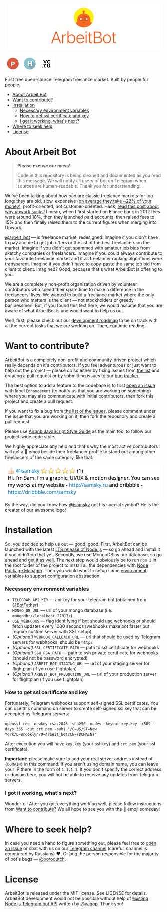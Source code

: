 [![ArbeitBot](/docs/header.png?raw=true)](https://arbeitbot.com/)

[![Product Hunt](/docs/ph.png?raw=true)](https://www.producthunt.com/tech/arbeitbot)
[![Habrahabr](/docs/habr.png?raw=true)](https://habrahabr.ru/post/310434/)
[![vc.ru](/docs/vc.png?raw=true)](https://vc.ru/p/arbeitbot)

First free open-source Telegram freelance market. Built by people for people.

- [About Arbeit Bot](#about-arbeit-bot)
- [Want to contribute?](#want-to-contribute)
- [Installation](#installation)
    - [Necessary environment variables](#necessary-environment-variables)
    - [How to get ssl certificate and key](#how-to-get-ssl-certificate-and-key)
    - [I got it working, what's next?](#i-got-it-working-whats-next)
- [Where to seek help](#where-to-seek-help)
- [License](#license)

# About Arbeit Bot
> **Please excuse our mess!**
>
> Code in this repository is being cleaned and documented as you read this message. We will notify all users of bot on Telegram when sources are human-readable. Thank you for understanding!

We've been talking about how bad are classic freelance markets for too long: they are old, slow, expensive [(on average they take ~22% of your money)](https://support.upwork.com/hc/en-us/articles/211062538-Freelancer-Service-Fees), profit-oriented, not customer-oriented. Heck, [read this post about why upwork sucks](https://collegetimes.co/upwork-sucks/)! I mean, when I first started on Elance back in 2012 fees were around 10%, then they launched paid accounts, then raised fees to 15% and then finally raised them to the current figures when merging into Upwork.

[@arbeit_bot](https://telegram.me/arbeit_bot) — is freelance market, redesigned. Imagine if you didn't have to pay a dime to get job offers or the list of the best freelancers on the market. Imagine if you didn't get spammed with amateur job bids from sketchy companies or freelancers. Imagine if you could always contribute to your favourite freelance market and if all freelancer ranking algorithms were transparent. Imagine if you didn't have to copy-paste the same job bid from client to client. Imagined? Good, because that's what ArbeitBot is offering to you.

We are a completely non-profit organization driven by volunteer contributors who spend their spare time to make a difference in the freelancers' lives. We wanted to build a freelance market where the only person who matters is the client — not stockholders or greedy businessmen. But, if you found this text here, we would assume that you are aware of what ArbeitBot is and would want to help us out.

Well, first, please check out our [development roadmap](https://github.com/ArbeitBot/ArbeitBot/issues) to be on track with all the current tasks that we are working on. Then, continue reading.

# Want to contribute?
ArbeitBot is a completely non-profit and community-driven project which really depends on it's contributors. If you feel adventurous or just want to help out the project — please do so either by fixing issues from [the list](https://github.com/ArbeitBot/ArbeitBot/issues) and creating a pull request or by submitting issues to our [bug tracker](https://github.com/ArbeitBot/ArbeitBot/issues).

The best option to add a feature to the codebase is to first [open an issue](https://github.com/ArbeitBot/ArbeitBot/issues) with label `Enhancement` (to notify us that you are working on something) where you may also communicate with initial contributors, then fork this project and create a pull request.

If you want to fix a bug from [the list of the issues](https://github.com/ArbeitBot/ArbeitBot/issues), please comment under the issue that you are working on it, then fork the repository and create a pull request.

Please use [Airbnb JavaScript Style Guide](https://github.com/airbnb/javascript) as the main tool to follow our project-wide code style.

We highly appreciate any help and that's why the most active contributors will get a 🐝 emoji beside their freelancer profile to stand out among other freelancers of the same category, like that:

![@isamsky profile](/docs/special.png?raw=true)

By the way, did you know how [@isamsky](https://telegram.me/isamsky) got his special symbol? He is the creator of our awesome logo!
# Installation
So, you decided to help us out — good, good. First, ArbeitBot can be launched with the latest [LTS release of Node.js](https://nodejs.org) — so go ahead and install it if you didn't do that yet. Secondly, we use MongoDB as our database, so go ahead and [get it as well](https://www.mongodb.com/). The next step would obviously be to run `npm i` in the root folder of the project to install all the dependencies with [Node Package Manager](https://www.npmjs.com/). Then you would want to setup some [environment variables](https://en.wikipedia.org/wiki/Environment_variable) to support configuration abstraction.
### Necessary environment variables
* `TELEGRAM_API_KEY` — api key for your telegram bot (obtained from [@BotFather](https://telegram.me/botfather))
* `MONGO_DB_URL` — url of your mongo database (i.e. `mongodb://localhost:27017/`)
* `USE_WEBHOOKS` — flag identifying if bot should use [webhooks](https://core.telegram.org/bots/api/#setwebhook) or should fetch updates every 1000 seconds (webhooks make bot faster but require custom server with SSL setup)
* *(Optional)* `WEBHOOK_CALLBACK_URL` — url that should be used by Telegram servers for webhooks, should be `https`
* *(Optional)* `SSL_CERTIFICATE_PATH` — path to ssl certificate for webhooks
* *(Optional)* `SSH_RSA_PATH` — path to ssh private certificate for webhooks (should not be password encrypted)
* *(Optional)* `ARBEIT_BOT_STAGING_URL` — url of your staging server for flightplan (if you use flightplan)
* *(Optional)* `ARBEIT_BOT_PRODUCTION_URL` — url of your production server for flightplan (if you use flightplan)

### How to get ssl certificate and key
Fortunately, Telegram webhooks support self-signed SSL certificates. You can use this command on server to create self-signed ssl key that can be accepted by Telegram servers:

`openssl req -newkey rsa:2048 -sha256 -nodes -keyout key.key -x509 -days 365 -out crt.pem -subj "/C=US/ST=New York/L=Brooklyn/O=Arbeit_bot/CN={DOMAIN}"`

After execution you will have `key.key` (your ssl key) and `crt.pem` (your ssl certificate).

**Important:** please make sure to add your real server address instead of `{DOMAIN}` in this command. If you aren't using domain name, you can leave your IP there in the form of `1.1.1.1`. If you don't specify the correct address or domain here, you will not be able to receive any updates from Telegram servers.

### I got it working, what's next?
Wonderful! After you got everything working well, please follow instructions from [Want to contribute?](#want-to-contribute) We all hope to see you with the 🐝 emoji someday!

# Where to seek help?
In case you need a hand to figure something out, please feel free to [open an issue](https://github.com/ArbeitBot/ArbeitBot/issues) or chat with us on our [Telegram channel](https://telegram.me/borodutcher) (careful, channel is conquered by Russians) ❤️. Or bug the person responsible for the majority of bot's bugs — [@borodutch](https://telegram.me/borodutch).

# License
ArbeitBot is released under the MIT license. See LICENSE for details. ArbeitBot development would not be possible without help of [existing Node.js Telegram bot API](https://github.com/yagop/node-telegram-bot-api/) written by [@yagop](https://github.com/yagop). Thank you!
